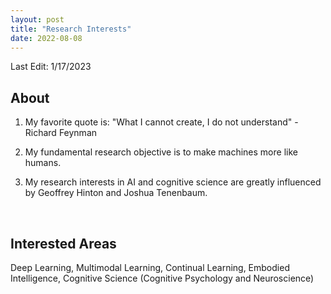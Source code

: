 ```yaml
---
layout: post
title: "Research Interests"
date: 2022-08-08
---
```


Last Edit: 1/17/2023

## About
1. My favorite quote is: "What I cannot create, I do not understand" - Richard Feynman
   
2. My fundamental research objective is to make machines more like humans. 
   
3. My research interests in AI and cognitive science are greatly influenced by Geoffrey Hinton and Joshua Tenenbaum.

<br />

## Interested Areas
Deep Learning, Multimodal Learning, Continual Learning, Embodied Intelligence, Cognitive Science (Cognitive Psychology and Neuroscience)